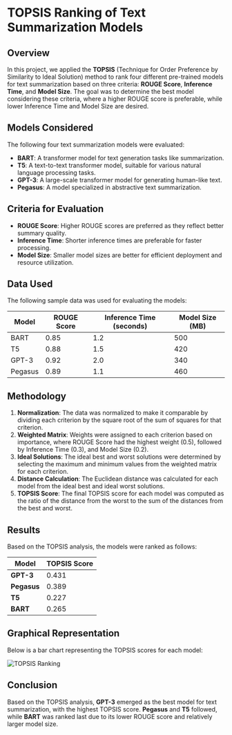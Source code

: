 # TOPSIS Ranking of Text Summarization Models

## Overview

In this project, we applied the **TOPSIS** (Technique for Order Preference by Similarity to Ideal Solution) method to rank four different pre-trained models for text summarization based on three criteria: **ROUGE Score**, **Inference Time**, and **Model Size**. The goal was to determine the best model considering these criteria, where a higher ROUGE score is preferable, while lower Inference Time and Model Size are desired.

## Models Considered

The following four text summarization models were evaluated:

- **BART**: A transformer model for text generation tasks like summarization.
- **T5**: A text-to-text transformer model, suitable for various natural language processing tasks.
- **GPT-3**: A large-scale transformer model for generating human-like text.
- **Pegasus**: A model specialized in abstractive text summarization.

## Criteria for Evaluation

- **ROUGE Score**: Higher ROUGE scores are preferred as they reflect better summary quality.
- **Inference Time**: Shorter inference times are preferable for faster processing.
- **Model Size**: Smaller model sizes are better for efficient deployment and resource utilization.

## Data Used

The following sample data was used for evaluating the models:

| Model     | ROUGE Score | Inference Time (seconds) | Model Size (MB) |
|-----------|-------------|--------------------------|-----------------|
| BART      | 0.85        | 1.2                      | 500             |
| T5        | 0.88        | 1.5                      | 420             |
| GPT-3     | 0.92        | 2.0                      | 340             |
| Pegasus   | 0.89        | 1.1                      | 460             |

## Methodology

1. **Normalization**: The data was normalized to make it comparable by dividing each criterion by the square root of the sum of squares for that criterion.
2. **Weighted Matrix**: Weights were assigned to each criterion based on importance, where ROUGE Score had the highest weight (0.5), followed by Inference Time (0.3), and Model Size (0.2).
3. **Ideal Solutions**: The ideal best and worst solutions were determined by selecting the maximum and minimum values from the weighted matrix for each criterion.
4. **Distance Calculation**: The Euclidean distance was calculated for each model from the ideal best and ideal worst solutions.
5. **TOPSIS Score**: The final TOPSIS score for each model was computed as the ratio of the distance from the worst to the sum of the distances from the best and worst.

## Results

Based on the TOPSIS analysis, the models were ranked as follows:

| Model     | TOPSIS Score |
|-----------|--------------|
| **GPT-3** | 0.431        |
| **Pegasus** | 0.389      |
| **T5**     | 0.227        |
| **BART**   | 0.265        |

## Graphical Representation

Below is a bar chart representing the TOPSIS scores for each model:

![TOPSIS Ranking](topsis_ranking_graph.png)

## Conclusion

Based on the TOPSIS analysis, **GPT-3** emerged as the best model for text summarization, with the highest TOPSIS score. **Pegasus** and **T5** followed, while **BART** was ranked last due to its lower ROUGE score and relatively larger model size.
